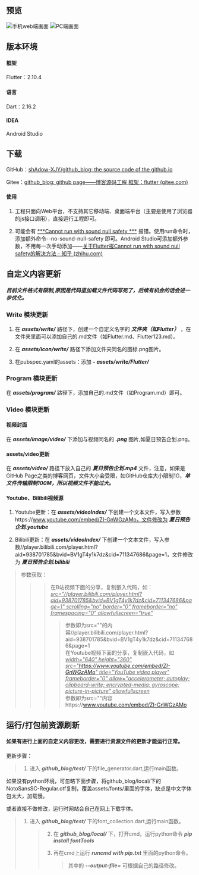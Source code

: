 ## 预览

![手机web端画面](https://img-blog.csdnimg.cn/3a7af8b41d86473194b0ca53cc0e5f6c.jpeg#pic_center)
![PC端画面](https://img-blog.csdnimg.cn/b93090d4a9684d7dbedb54496f76bf67.png#pic_center)  

## 版本环境

#### 框架

 Flutter：2.10.4  

#### 语言

 Dart：2.16.2  

#### IDEA

 Android Studio  

## 下载

 GitHub：[shAdow-XJY/github_blog: the source code of the github.io](https://github.com/shAdow-XJY/github_blog)  

 Gitee：[github_blog: github page——博客源码工程 框架：flutter (gitee.com)](https://gitee.com/shAdowPlusing/github_blog)  

#### 使用

 1. 工程只面向Web平台，不支持其它移动端、桌面端平台（主要是使用了浏览器的js接口调用），直接运行工程即可。  

 2. 可能会有 <u>***Cannot run with sound null safety ***</u> 报错。使用run命令时，添加额外命令--no-sound-null-safety 即可。Android Studio可添加额外参数，不用每一次手动添加——[关于Flutter报Cannot run with sound null safety的解决方法 - 知乎 (zhihu.com)](https://zhuanlan.zhihu.com/p/405838959)  

## 自定义内容更新

##### 目前文件格式有限制,原因是代码里加载文件代码写死了，后续有机会的话会进一步优化。

### Write 模块更新

 1. 在 ***assets/write/*** 路径下，创建一个自定义名字的 ***文件夹（如Flutter）*** ，在文件夹里面可以添加自己的.md文件（如Flutter.md、Flutter123.md）。  

 2. 在 ***assets/icon/write/*** 路径下添加文件夹同名的图标.png图片。  

 3. 在pubspec.yaml的assets：添加 ***- assets/write/Flutter/*** 

### Program 模块更新

 在 ***assets/program/*** 路径下，添加自己的.md文件（如Program.md）即可。  

### Video 模块更新

#### 视频封面

  在 ***assets/image/video/*** 下添加与视频同名的 ***.png*** 图片,如夏日预告企划.png。  

#### assets/video更新

  在 ***assets/video/*** 路径下放入自己的 ***夏日预告企划.mp4*** 文件，注意，如果是GitHub Page之类的博客网页，文件大小会受限，如GitHub仓库大小限制1G，***单文件传输限制100M，所以视频文件不能过大。*** 

#### Youtube、Bilibili视频源

 1. Youtube更新：在 ***assets/videoIndex/*** 下创建一个文本文件，写入参数https://www.youtube.com/embed/ZI-GnWGzAMo，文件修改为 ***夏日预告企划.youtube***   

 2. Bilibili更新：在 ***assets/videoIndex/*** 下创建一个文本文件，写入参数//player.bilibili.com/player.html?aid=938701785&bvid=BV1gT4y1k7dz&cid=711347686&page=1，文件修改为 ***夏日预告企划.bilibili*** 

> 参数获取：  
> 
> > > 在B站视频下面的分享，复制嵌入代码，如：*<u>src="//player.bilibili.com/player.html?aid=938701785&bvid=BV1gT4y1k7dz&cid=711347686&page=1" scrolling="no" border="0" frameborder="no" framespacing="0" allowfullscreen="true"</u>*  
> > > 
> > > > 参数即为src=""的内容//player.bilibili.com/player.html?aid=938701785&bvid=BV1gT4y1k7dz&cid=711347686&page=1  
> > > > 在Youtube视频下面的分享，复制嵌入代码，如  
> > > >  *<u>width="640" height="360" src="https://www.youtube.com/embed/ZI-GnWGzAMo" title="YouTube video player" frameborder="0" allow="accelerometer; autoplay; clipboard-write; encrypted-media; gyroscope; picture-in-picture" allowfullscreen</u>*  
> > > > 参数即为src=""内容https://www.youtube.com/embed/ZI-GnWGzAMo  

## 运行/打包前资源刷新

#### 如果有进行上面的自定义内容更改，需要进行资源文件的更新才能运行正常。

更新步骤：  

> 1. 进入 ***github_blog/test/*** 下的file_generator.dart,运行main函数。  

如果没有python环境，可忽略下面步骤，将github_blog/local/下的NotoSansSC-Regular.otf复制，覆盖assets/fonts/里面的字体，缺点是中文字体包太大，加载慢。  

或者直接不做修改，运行时网站会自己在网上下载字体。  

> 1. 进入 ***github_blog/test/*** 下的font_collection.dart,运行main函数。  
>    
>    > 2. 在 ***github_blog/local/*** 下，打开cmd，运行python命令 ***pip install fontTools*** 
>    > 3. 再在cmd上运行 ***runcmd with pip.txt*** 里面的python命令。  
>    >    
>    >    > 其中的 ***--output-file=*** 可根据自己的路径修改。
